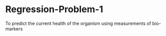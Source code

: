 # Regression-Problem-1
To predict the current health of the organism using measurements of bio-markers
